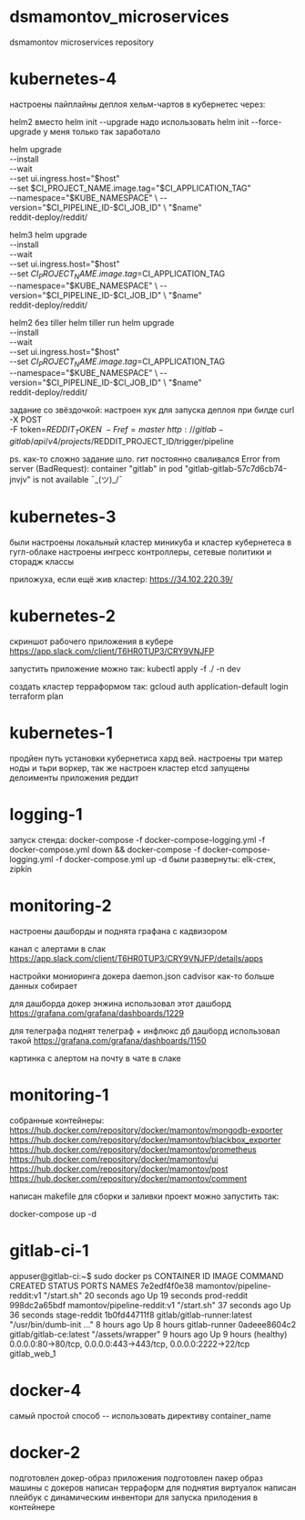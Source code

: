 # dsmamontov_microservices
dsmamontov microservices repository

# kubernetes-4

настроены пайплайны деплоя хельм-чартов в кубернетес через:

helm2
вместо helm init --upgrade надо использовать
helm init --force-upgrade
у меня только так заработало

helm upgrade \
  --install \
  --wait \
  --set ui.ingress.host="$host" \
  --set $CI_PROJECT_NAME.image.tag="$CI_APPLICATION_TAG" \
  --namespace="$KUBE_NAMESPACE" \
  --version="$CI_PIPELINE_ID-$CI_JOB_ID" \
  "$name" \
  reddit-deploy/reddit/

helm3
helm upgrade \
  --install \
  --wait \
  --set ui.ingress.host="$host" \
  --set $CI_PROJECT_NAME.image.tag=$CI_APPLICATION_TAG \
  --namespace="$KUBE_NAMESPACE" \
  --version="$CI_PIPELINE_ID-$CI_JOB_ID" \
  "$name" \
  reddit-deploy/reddit/


helm2 без tiller
helm tiller run helm upgrade \
  --install \
  --wait \
  --set ui.ingress.host="$host" \
  --set $CI_PROJECT_NAME.image.tag=$CI_APPLICATION_TAG \
  --namespace="$KUBE_NAMESPACE" \
  --version="$CI_PIPELINE_ID-$CI_JOB_ID" \
  "$name" \
  reddit-deploy/reddit/

задание со звёздочкой:
настроен хук для запуска деплоя при билде
curl -X POST \
     -F token=$REDDIT_TOKEN \
     -F ref=master \
     http://gitlab-gitlab/api/v4/projects/$REDDIT_PROJECT_ID/trigger/pipeline

ps. как-то сложно задание шло. гит постоянно сваливался
Error from server (BadRequest): container "gitlab" in pod "gitlab-gitlab-57c7d6cb74-jnvjv" is not available
¯\_(ツ)_/¯

# kubernetes-3

были настроены локальный кластер миникуба и кластер кубернетеса в гугл-облаке
настроены ингресс контроллеры, сетевые политики и сторадж классы

приложуха, если ещё жив кластер: https://34.102.220.39/

# kubernetes-2
скриншот рабочего приложения в кубере
https://app.slack.com/client/T6HR0TUP3/CRY9VNJFP

запустить приложение можно так:
kubectl apply -f ./ -n dev

создать кластер терраформом так:
 gcloud auth application-default login
 terraform plan


# kubernetes-1

продйен путь установки кубернетиса хард вей.
настроены три матер ноды и тьри воркер, так же настроен кластер etcd
запущены делоименты приложения реддит

# logging-1

запуск стенда: docker-compose -f docker-compose-logging.yml -f docker-compose.yml down && docker-compose -f docker-compose-logging.yml -f docker-compose.yml up -d
были развернуты: elk-стек, zipkin

# monitoring-2

настроены дашборды и поднята графана с кадвизором

канал с алертами в слак
https://app.slack.com/client/T6HR0TUP3/CRY9VNJFP/details/apps

настройки мониоринга докера daemon.json
cadvisor как-то больше данных собирает

для дашборда докер энжина использовал этот дашборд https://grafana.com/grafana/dashboards/1229

для телеграфа поднят телеграф + инфлюкс дб
дашборд использовал такой https://grafana.com/grafana/dashboards/1150

картинка с алертом на почту в чате в слаке

# monitoring-1

собранные контейнеры:
https://hub.docker.com/repository/docker/mamontov/mongodb-exporter
https://hub.docker.com/repository/docker/mamontov/blackbox_exporter
https://hub.docker.com/repository/docker/mamontov/prometheus
https://hub.docker.com/repository/docker/mamontov/ui
https://hub.docker.com/repository/docker/mamontov/post
https://hub.docker.com/repository/docker/mamontov/comment

написан makefile для сборки и заливки
проект можно запустить так:

docker-compose up -d

# gitlab-ci-1

appuser@gitlab-ci:~$ sudo docker ps
CONTAINER ID        IMAGE                         COMMAND                  CREATED             STATUS                 PORTS                                                            NAMES
7e2edf4f0e38        mamontov/pipeline-reddit:v1   "/start.sh"              20 seconds ago      Up 19 seconds                                                                           prod-reddit
998dc2a65bdf        mamontov/pipeline-reddit:v1   "/start.sh"              37 seconds ago      Up 36 seconds                                                                           stage-reddit
1b0fd44711f8        gitlab/gitlab-runner:latest   "/usr/bin/dumb-init …"   8 hours ago         Up 8 hours                                                                              gitlab-runner
0adeee8604c2        gitlab/gitlab-ce:latest       "/assets/wrapper"        9 hours ago         Up 9 hours (healthy)   0.0.0.0:80->80/tcp, 0.0.0.0:443->443/tcp, 0.0.0.0:2222->22/tcp   gitlab_web_1


# docker-4

самый простой способ -- использовать директиву container_name


# docker-2

подготовлен докер-образ приложения
подготовлен пакер образ машины с докеров
написан терраформ для поднятия виртуалок
написан плейбук с динамическим инвентори для запуска прилодения в контейнере

